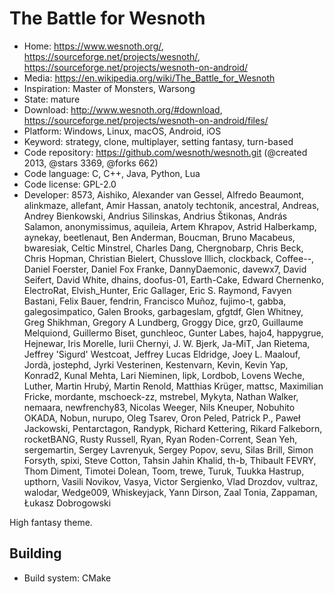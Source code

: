 # The Battle for Wesnoth

- Home: https://www.wesnoth.org/, https://sourceforge.net/projects/wesnoth/, https://sourceforge.net/projects/wesnoth-on-android/
- Media: https://en.wikipedia.org/wiki/The_Battle_for_Wesnoth
- Inspiration: Master of Monsters, Warsong
- State: mature
- Download: http://www.wesnoth.org/#download, https://sourceforge.net/projects/wesnoth-on-android/files/
- Platform: Windows, Linux, macOS, Android, iOS
- Keyword: strategy, clone, multiplayer, setting fantasy, turn-based
- Code repository: https://github.com/wesnoth/wesnoth.git (@created 2013, @stars 3369, @forks 662)
- Code language: C, C++, Java, Python, Lua
- Code license: GPL-2.0
- Developer: 8573, Aishiko, Alexander van Gessel, Alfredo Beaumont, alinkmaze, allefant, Amir Hassan, anatoly techtonik, ancestral, Andreas, Andrey Bienkowski, Andrius Silinskas, Andrius Štikonas, András Salamon, anonymissimus, aquileia, Artem Khrapov, Astrid Halberkamp, aynekay, beetlenaut, Ben Anderman, Boucman, Bruno Macabeus, bwaresiak, Celtic Minstrel, Charles Dang, Chergnobarp, Chris Beck, Chris Hopman, Christian Bielert, Chusslove Illich, clockback, Coffee--, Daniel Foerster, Daniel Fox Franke, DannyDaemonic, davewx7, David Seifert, David White, dhains, doofus-01, Earth-Cake, Edward Chernenko, ElectroRat, Elvish_Hunter, Eric Gallager, Eric S. Raymond, Favyen Bastani, Felix Bauer, fendrin, Francisco Muñoz, fujimo-t, gabba, galegosimpatico, Galen Brooks, garbageslam, gfgtdf, Glen Whitney, Greg Shikhman, Gregory A Lundberg, Groggy Dice, grz0, Guillaume Melquiond, Guillermo Biset, gunchleoc, Gunter Labes, hajo4, happygrue, Hejnewar, Iris Morelle, Iurii Chernyi, J. W. Bjerk, Ja-MiT, Jan Rietema, Jeffrey 'Sigurd' Westcoat, Jeffrey Lucas Eldridge, Joey L. Maalouf, Jordà, jostephd, Jyrki Vesterinen, Kestenvarn, Kevin, Kevin Yap, Konrad2, Kunal Mehta, Lari Nieminen, lipk, Lordbob, Lovens Weche, Luther, Martin Hrubý, Martin Renold, Matthias Krüger, mattsc, Maximilian Fricke, mordante, mschoeck-zz, mstrebel, Mykyta, Nathan Walker, nemaara, newfrenchy83, Nicolas Weeger, Nils Kneuper, Nobuhito OKADA, Nobun, nurupo, Oleg Tsarev, Oron Peled, Patrick P., Paweł Jackowski, Pentarctagon, Randypk, Richard Kettering, Rikard Falkeborn, rocketBANG, Rusty Russell, Ryan, Ryan Roden-Corrent, Sean Yeh, sergemartin, Sergey Lavrenyuk, Sergey Popov, sevu, Silas Brill, Simon Forsyth, spixi, Steve Cotton, Tahsin Jahin Khalid, th-b, Thibault FEVRY, Thom Diment, Timotei Dolean, Toom, trewe, Turuk, Tuukka Hastrup, upthorn, Vasili Novikov, Vasya, Victor Sergienko, Vlad Drozdov, vultraz, walodar, Wedge009, Whiskeyjack, Yann Dirson, Zaal Tonia, Zappaman, Łukasz Dobrogowski

High fantasy theme.

## Building

- Build system: CMake
